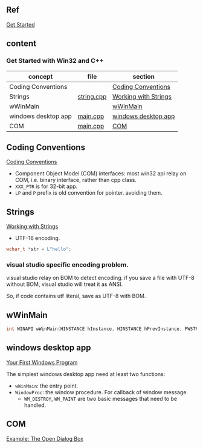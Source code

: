 ## Ref

[Get Started](https://learn.microsoft.com/en-us/windows/win32/learnwin32/learn-to-program-for-windows)

## content

### Get Started with Win32 and C++

| concept             | file                                        | section                                     |
| ------------------- | ------------------------------------------- | ------------------------------------------- |
| Coding Conventions  |                                             | [Coding Conventions](#coding-conventions)   |
| Strings             | [string.cpp](.\work_with_string\string.cpp) | [Working with Strings](#strings)            |
| wWinMain            |                                             | [wWinMain](#wwinmain)                       |
| windows desktop app | [main.cpp](.\windows_desktop\main.cpp)      | [windows desktop app](#windows-desktop-app) |
| COM                 | [main.cpp](.\com\main.cpp)                  | [COM](#com)                                 |

## Coding Conventions

[Coding Conventions](https://learn.microsoft.com/en-us/windows/win32/learnwin32/windows-coding-conventions)

- Component Object Model (COM) interfaces: most win32 api relay on COM, i.e. binary interface, rather than cpp class.
- `XXX_PTR` is for 32-bit app.
- `LP` and `P` prefix is old convention for pointer. avoiding them.

## Strings

[Working with Strings](https://learn.microsoft.com/en-us/windows/win32/learnwin32/working-with-strings)

- UTF-16 encoding.

```cpp
wchar_t *str = L"hello";
```

### visual studio specific encoding problem.

visual studio relay on BOM to detect encoding. if you save a file with UTF-8 without BOM, visual studio will treat it as ANSI. 

So, if code contains utf literal, save as UTF-8 with BOM.

## wWinMain

```c++
int WINAPI wWinMain(HINSTANCE hInstance, HINSTANCE hPrevInstance, PWSTR pCmdLine, int nCmdShow);
```

## windows desktop app

[Your First Windows Program](https://learn.microsoft.com/en-us/windows/win32/learnwin32/your-first-windows-program)

The simplest windows desktop app need at least two functions:
- `wWinMain`: the entry point.
- `WindowProc`: the window procedure. For callback of window message.
  - `WM_DESTROY`, `WM_PAINT` are two basic messages that need to be handled.

## COM

[Example: The Open Dialog Box](https://learn.microsoft.com/en-us/windows/win32/learnwin32/example--the-open-dialog-box)
